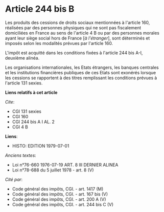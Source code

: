 # Article 244 bis B

Les produits des cessions de droits sociaux mentionnées à l'article 160, réalisées par des personnes physiques qui ne sont
pas fiscalement domiciliées en France au sens de l'article 4 B ou par des personnes morales ayant leur siège social hors de
France [*à l'étranger*], sont déterminés et imposés selon les modalités prévues par l'article 160.

L'impôt est acquitté dans les conditions fixées à l'article 244 bis A-I, deuxième alinéa.

Les organisations internationales, les Etats étrangers, les banques centrales et les institutions financières publiques de
ces Etats sont exonérés lorsque les cessions se rapportent à des titres remplissant les conditions prévues à l'article 131
sexies.

**Liens relatifs à cet article**

_Cite_:

  - CGI 131 sexies
  - CGI 160
  - CGI 244 bis A I AL. 2
  - CGI 4 B

**Liens**:

  - HISTO: EDITION 1979-07-01

_Anciens textes_:

  - Loi n°76-660 1976-07-19 ART. 8 III DERNIER ALINEA
  - Loi n°78-688 du 5 juillet 1978 - art. 8 (V)

_Cité par_:

  - Code général des impôts, CGI. - art. 1417 (M)
  - Code général des impôts, CGI. - art. 167 bis (V)
  - Code général des impôts, CGI. - art. 200 A (V)
  - Code général des impôts, CGI. - art. 244 bis C (V)

